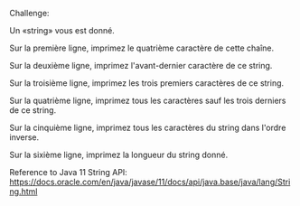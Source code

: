 Challenge:

Un «string» vous est donné.

Sur la première ligne, imprimez le quatrième caractère de cette chaîne. 

Sur la deuxième ligne, imprimez l'avant-dernier caractère de ce string. 

Sur la troisième ligne, imprimez les trois premiers caractères de ce string. 

Sur la quatrième ligne, imprimez tous les caractères sauf les trois derniers de ce string. 

Sur la cinquième ligne, imprimez tous les caractères du string dans l'ordre inverse. 

Sur la sixième ligne, imprimez la longueur du string donné.

Reference to Java 11 String API:
https://docs.oracle.com/en/java/javase/11/docs/api/java.base/java/lang/String.html
